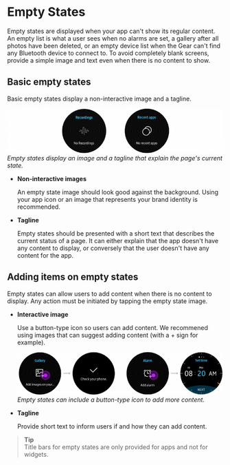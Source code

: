 # Empty States

Empty states are displayed when your app can't show its regular content. An empty list is what a user sees when no alarms are set, a gallery after all photos have been deleted, or an empty device list when the Gear can't find any Bluetooth device to connect to. To avoid completely blank screens, provide a simple image and text even when there is no content to show.

## Basic empty states

Basic empty states display a non-interactive image and a tagline.

![](media/9.4.1-800x165.png)  
*Empty states display an image and a tagline that explain the page's current state.*

-   **Non-interactive images**

    An empty state image should look good against the background. Using your app icon or an image that represents your brand identity is recommended.

-   **Tagline**

    Empty states should be presented with a short text that describes the current status of a page. It can either explain that the app doesn't have any content to display, or conversely that the user doesn't have any content for the app.

## Adding items on empty states

Empty states can allow users to add content when there is no content to display. Any action must be initiated by tapping the empty state image.

-   **Interactive image**

    Use a button-type icon so users can add content. We recommened using images that can suggest adding content (with a + sign for example).

    ![](media/9.4.2-800x165.png)  
    *Empty states can include a button-type icon to add more content.*

-   **Tagline**

    Provide short text to inform users if and how they can add content.

> **Tip**    
> Title bars for empty states are only provided for apps and not for widgets.
